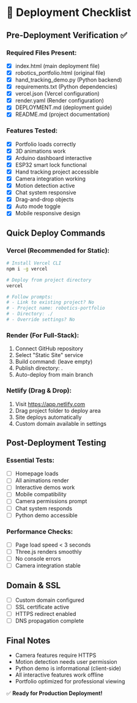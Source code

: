 # 🚀 Deployment Checklist

## Pre-Deployment Verification ✅

### Required Files Present:
- [x] index.html (main deployment file)
- [x] robotics_portfolio.html (original file)
- [x] hand_tracking_demo.py (Python backend)
- [x] requirements.txt (Python dependencies)
- [x] vercel.json (Vercel configuration)
- [x] render.yaml (Render configuration)
- [x] DEPLOYMENT.md (deployment guide)
- [x] README.md (project documentation)

### Features Tested:
- [x] Portfolio loads correctly
- [x] 3D animations work
- [x] Arduino dashboard interactive
- [x] ESP32 smart lock functional
- [x] Hand tracking project accessible
- [x] Camera integration working
- [x] Motion detection active
- [x] Chat system responsive
- [x] Drag-and-drop objects
- [x] Auto mode toggle
- [x] Mobile responsive design

## Quick Deploy Commands

### Vercel (Recommended for Static):
```bash
# Install Vercel CLI
npm i -g vercel

# Deploy from project directory
vercel

# Follow prompts:
# - Link to existing project? No
# - Project name: robotics-portfolio
# - Directory: ./
# - Override settings? No
```

### Render (For Full-Stack):
1. Connect GitHub repository
2. Select "Static Site" service
3. Build command: (leave empty)
4. Publish directory: .
5. Auto-deploy from main branch

### Netlify (Drag & Drop):
1. Visit https://app.netlify.com
2. Drag project folder to deploy area
3. Site deploys automatically
4. Custom domain available in settings

## Post-Deployment Testing

### Essential Tests:
- [ ] Homepage loads
- [ ] All animations render
- [ ] Interactive demos work
- [ ] Mobile compatibility
- [ ] Camera permissions prompt
- [ ] Chat system responds
- [ ] Python demo accessible

### Performance Checks:
- [ ] Page load speed < 3 seconds
- [ ] Three.js renders smoothly
- [ ] No console errors
- [ ] Camera integration stable

## Domain & SSL
- [ ] Custom domain configured
- [ ] SSL certificate active
- [ ] HTTPS redirect enabled
- [ ] DNS propagation complete

## Final Notes
- Camera features require HTTPS
- Motion detection needs user permission
- Python demo is informational (client-side)
- All interactive features work offline
- Portfolio optimized for professional viewing

✅ **Ready for Production Deployment!**
